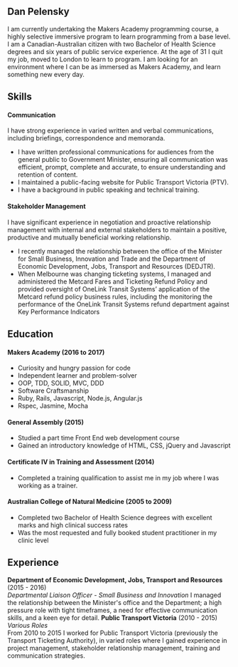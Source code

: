 ## Dan Pelensky

I am currently undertaking the Makers Academy programming course, a highly selective immersive program to learn programming from a base level. I am a Canadian-Australian citizen with two Bachelor of Health Science degrees and six years of public service experience. At the age of 31 I quit my job, moved to London to learn to program. I am looking for an environment where I can be as immersed as Makers Academy, and learn something new every day.

## Skills

#### Communication

I have strong experience in varied written and verbal communications, including briefings, correspondence and memoranda.

- I have written professional communications for audiences from the general public to Government Minister, ensuring all communication was efficient, prompt, complete and accurate, to ensure understanding and retention of content.
- I maintained a public-facing website for Public Transport Victoria (PTV).
- I have a background in public speaking and technical training.

#### Stakeholder Management
I have significant experience in negotiation and proactive relationship management with internal and external stakeholders to maintain a positive, productive and mutually beneficial working relationship.

- I recently managed the relationship between the office of the Minister for Small Business, Innovation and Trade and the Department of Economic Development, Jobs, Transport and Resources (DEDJTR).
- When Melbourne was changing ticketing systems, I managed and administered the Metcard Fares and Ticketing Refund Policy and provided oversight of OneLink Transit Systems’ application of the Metcard refund policy business rules, including the monitoring the performance of the OneLink Transit Systems refund department against Key Performance Indicators

## Education

#### Makers Academy (2016 to 2017)

- Curiosity and hungry passion for code
- Independent learner and problem-solver
- OOP, TDD, SOLID, MVC, DDD
- Software Craftsmanship
- Ruby, Rails, Javascript, Node.js, Angular.js
- Rspec, Jasmine, Mocha

#### General Assembly (2015)

- Studied a part time Front End web development course
- Gained an introductory knowledge of HTML, CSS, jQuery and Javascript

#### Certificate IV in Training and Assessment (2014)
- Completed a training qualification to assist me in my job where I was working as a trainer.

#### Australian College of Natural Medicine (2005 to 2009)

- Completed two Bachelor of Health Science degrees with excellent marks and high clinical success rates
- Was the most requested and fully booked student practitioner in my clinic level

## Experience

**Department of Economic Development, Jobs, Transport and Resources** (2015 - 2016)    
*Departmental Liaison Officer - Small Business and Innovation*
I managed the relationship between the Minister's office and the Department; a high pressure role with tight timeframes, a need for effective communication skills, and a keen eye for detail.
**Public Transport Victoria** (2010 - 2015)   
*Various Roles*  
From 2010 to 2015 I worked for Public Transport Victoria (previously the Transport Ticketing Authority), in varied roles where I gained experience in project management, stakeholder relationship management, training and communication strategies.
